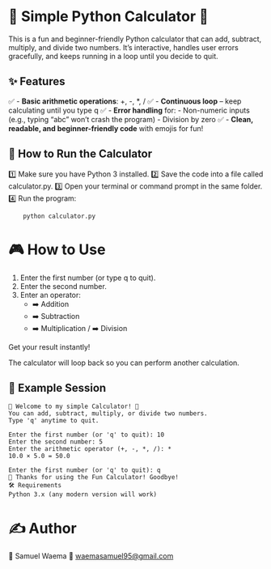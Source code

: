 # 🎉 Simple Python Calculator 🎉

This is a fun and beginner-friendly Python calculator that can add, subtract, multiply, and divide two numbers. It’s interactive, handles user errors gracefully, and keeps running in a loop until you decide to quit.


## ✨ Features

✅ - **Basic arithmetic operations**: +, -, *, /
✅ - **Continuous loop** – keep calculating until you type q
✅ - **Error handling** for:
         - Non-numeric inputs (e.g., typing “abc” won’t crash the program)
         - Division by zero
✅ - **Clean, readable, and beginner-friendly code** with emojis for fun!


## 🚀 How to Run the Calculator

1️⃣ Make sure you have Python 3 installed.
2️⃣ Save the code into a file called calculator.py.
3️⃣ Open your terminal or command prompt in the same folder.
4️⃣ Run the program:
```
    python calculator.py
```

# 🎮 How to Use

1. Enter the first number (or type q to quit).
2. Enter the second number.
3. Enter an operator:
     + ➡️ Addition
     - ➡️ Subtraction
     * ➡️ Multiplication
     / ➡️ Division

Get your result instantly!

The calculator will loop back so you can perform another calculation.


## 📂 Example Session

```
🎉 Welcome to my simple Calculator! 🎉
You can add, subtract, multiply, or divide two numbers.
Type 'q' anytime to quit.

Enter the first number (or 'q' to quit): 10
Enter the second number: 5
Enter the arithmetic operator (+, -, *, /): *
10.0 × 5.0 = 50.0

Enter the first number (or 'q' to quit): q
👋 Thanks for using the Fun Calculator! Goodbye!
🛠 Requirements
Python 3.x (any modern version will work)
```


# ✍️ Author
👤 Samuel Waema
📧 waemasamuel95@gmail.com

